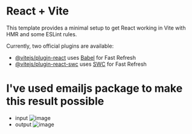 # React + Vite

This template provides a minimal setup to get React working in Vite with HMR and some ESLint rules.

Currently, two official plugins are available:

- [@vitejs/plugin-react](https://github.com/vitejs/vite-plugin-react/blob/main/packages/plugin-react/README.md) uses [Babel](https://babeljs.io/) for Fast Refresh
- [@vitejs/plugin-react-swc](https://github.com/vitejs/vite-plugin-react-swc) uses [SWC](https://swc.rs/) for Fast Refresh

# I've used emailjs package to make this result possible
- input ![image](https://github.com/isseidevil/weather-app/assets/149817970/51646ee2-c9f1-4cce-9533-4e9f68bb62a0)
- output ![image](https://github.com/isseidevil/weather-app/assets/149817970/df4dfa41-b717-4fc0-b5fe-6b4959f2db56)
